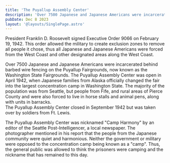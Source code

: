 ```yaml
---
title: 'The Puyallup Assembly Center'
description: 'Over 7500 Japanese and Japanese Americans were incarcerated behind barbed wire fencing on the Puyallup Fairgrounds, now known as the Washington State Fairgrounds.'
pubDate: Dec 8 2023
layout: '@layouts/SinglePage.astro'
---
```

President Franklin D. Roosevelt signed Executive Order 9066 on February 19, 1942. This order allowed the military to create exclusion 
zones to remove all people it chose, thus all Japanese and Japanese Americans were forced from the West Coast and other designated 
areas along the West Coast.

Over 7500 Japanese and Japanese Americans were incarcerated behind barbed wire fencing on the Puyallup Fairgrounds, now known as the 
Washington State Fairgrounds.  The Puyallup Assembly Center was open in April 1942,  when Japanese families from Alaska officially 
changed the fair into the largest concentration camp in Washington State. The majority of the population was from Seattle, but people 
from Fife, and rural areas of Pierce County and were also forced to live in horse stalls and animal pens, along with units in barracks.  
The Puyallup Assembly Center closed in September 1942 but was taken over by soldiers from Ft. Lewis.
 
The Puyallup Assembly Center was nicknamed "Camp Harmony" by an editor of the Seattle Post-Intelligencer, 
a local newspaper. The photographer mentioned in his report that the 
people from the Japanese community were quiet and harmonious.  Neither the government or military were opposed to the 
concentration camp being known as a "camp". Thus, the general public was allowed to think the prisoners were camping and 
the nickname that has remained to this day.
